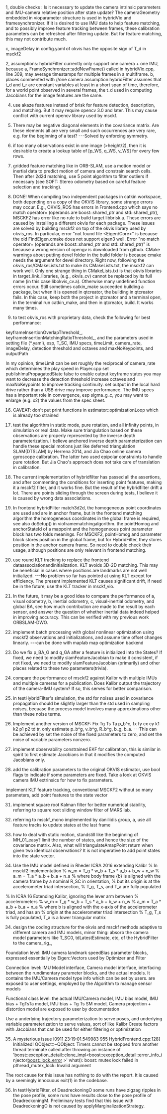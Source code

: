 1, double checks : 
Is it necessary to update the camera intrinsic parameters and IMU-camera relative position after state update? The cameraGeometry embedded in vioparameter structure is used in hybridVio and framesynchronizer. If it is desired to use IMU data to help feature matching, and to possibly improve feature tracking between frames, these calibration parameters can be refreshed after filtering update. But for feature matching, this may not contribute much.

c, imageDelay in config.yaml of okvis has the opposite sign of T_d in msckf2

2, assumptions: hybridFilter currently only support one camera + one IMU, because 
a, FrameSynchronizer::addNewFrame() called in hybridVio.cpp, line 309, may average timestamps for multiple frames in a multiframe.
b, places commented with //one camera assumption
hybridFilter assumes that t_d and t_r are constant variables at least in a short span of time, therefore, for a world point observed in several frames, the t_d used in computing Jacobians for the image features are the same.

4. use akaze features instead of brisk for feature detection, description, and matching. But it may require opencv 3.0 and later. This may cause conflict with current opencv library used by msckf. 

8. There may be negative diagonal elements in the covariance matrix. Are these elements all are very small and such occurrences are very rare, e.g. for the beginning of a test? ---Solved by enforcing symmetry.

9. if too many observations exist in one image (>height/2), then it is desirable to create a lookup table of [p_WS, q_WS, v_WS] for every few rows. 

10. gridded feature matching like in ORB-SLAM, use a motion model or inertial data to predict motion of camera and constrain search cells. Then after 2d2d matching, use 5 point algorithm to filter outliers if necessary (see SOFT: Stereo odometry based on careful feature selection and tracking).

12. DONE! When compiling two independent packages in catkin workspace, both depending on a copy of the OKVIS library, some strange errors may occur. E.g., OKVIS_ROS has errors in Frontend.cpp which says no match operator= (operands are boost::shared_ptr and std::shared_ptr), MSCKF2 has error like no rule to build target libbrisk.a. These errors are caused by installing a different okvis for each package. These issues are solved by building msckf2 on top of the okvis library used by okvis_ros. In particular, error "not found file <Eigen/Core>" is because the old FindEigen.cmake does not support eigen3 well. Error "no match operator= (operands are boost::shared_ptr and std::shared_ptr)" is because a wrong version of opengv is downloaded from github. CMake warnings about putting devel folder in the build folder is because cmake needs the argument for devel directory. Right now, following the okvis_ros/CMakeLists.txt to make its CMakeLists.txt, the msckf2 can work well. Only one strange thing in CMakeLists.txt is that okvis libraries in target_link_libraries, (e.g., okvis_cv) cannot be replaced by its full name (in this case libokvis_cv.a). Otherwise many undefined function errors occur. Still sometimes catkin_make succeeded building a package, but when it is opened in qtcreator, the building in qtcreator fails. In this case, keep both the project in qtcreator and a terminal open, in the terminal run catkin_make, and then in qtcreator, build. It works many times.

15. to test okvis_ros with proprietary data, check the following for best performance: 

keyframeInsertionOverlapThreshold_,
keyframeInsertionMatchingRatioThreshold_,
and the parameters used in setting file (*.yaml), esp, T_SC, IMU specs, timeLimit, camera_rate, imageDelay, detection threshold and octaves and maxNoKeypoints, and outputPath

In my opinion, timeLimit can be set roughly the reciprocal of camera_rate which determines the play speed in Player.cpp
set publishImuPropagatedState false to enable output keyframe states
you may want to decrease the detection threshold increase octaves and maxNoKeypoints to improve tracking continuity.
set output in the local hard drive rather than a USB drive may improve performance.
The IMU specs has a important role in convergence, esp sigma_g_c, you may want to enlarge (e.g. x2) the values from the spec sheet.

16. CAVEAT: don't put print functions in estimator::optimizationLoop which is already too strained

18. test the algorithm in static mode, pure rotation, and all infinity points, in simulation or real data. Make sure triangulation based on these observations are properly represented by the inverse depth parameterization. I believe anchored inverse depth parameterization can handle these special motions just like deferred triangulation SLAM(DTSLAM) by Herrena 2014, and Jia Chao online camera gyroscope calibration. The latter two used epipolar constraints to handle pure rotation. But Jia Chao's approach does not take care of translation in calibration.

19. The current implementation of hybridfilter has passed all the assertions, and after commenting the conditions for inserting point features, making it a msckf2 filter, and it works fine. But the result of the hybridfilter drift a lot. There are points sliding through the screen during tests, I believe it is caused by wrong data associations.

20. In frontend hybridFilter match3d2d, the homogeneous point coordinates are used and are in anchor frame,
but in the frontend matching algorithm the homogeneous coordinates in the global frame is required, see also doSetup() in vioframematchingalgorithm. the pointHomog and anchorStateId of a mappoint and the homogeneous point parameter block has two folds meanings.
For MSCKF2, pointHomog and parameter block stores position in the global frame, but for HybridFilter, they stores position in the anchor camera frame. So need to double check their usage, although positions are only relevant in frontend matching.

21. use round KLT tracking to replace the frontend dataassociationandinitialization. KLT avoids 3D-2D matching. This may be neneficial in cases where positions are landmarks are not well initialized. ---No problem so far has pointed at using KLT except for efficiency. The present implemented KLT causes significant drift, if need be in the future, use the KLT tracker in msckf_vio.

22. In the future, it may be a good idea to compare the performance of a, visual odometry, b, inertial odometry, c, visual-inertial odometry, and global BA, see how much contribution are made to the result by each sensor, and answer the question of whether inertial data indeed helped in improving accuracy. This can be verified with my previous work ORBSLAM-DWO.

23. implement batch processing with global nonlinear optimization using msckf2 observations and initializations, and assume time offset changes linearly. ---can be done with maplab map optimization backend

24. Do we fix p_BA_G and q_GA after a feature is initialized into the States? If fixed, we need to modify slamFeatureJacobian to make it consistent, if not fixed, we need to modify slamFeatureJacobian (primarily) and other places related to these two parameters(trivia).

25. compare the performance of msckf2 against Kalibr with multiple IMUs and multiple cameras for a publication. Does Kalibr output the trajectory of the camera-IMU system? If so, this serves for better comparison.

26. in testHybridFilter's simulation, the std for noises used in covariance propagation should be slightly larger than the std used in sampling noises, becuase the process model involves many approximations other than these noise terms.

28. Implement another version of MSCKF: Fix Tg Ts Ta p_b^c, fx fy cx cy k1 k2 p1 p2 td tr, only estimate p_b^g, v_b^g, R_b^g, b_g, b_a. ---This can be achieved by set the noise of the fixed parameters to zero, and set the noise of variable parameters nonzero.

29. implement observability constrained EKF for calibration, this is similar in spirit to first estimate Jacobians in that it modifies the computed Jacobians only.

30. add the calibration parameters to the original OKVIS estimator, use bool flags to indicate if some parameters are fixed. Take a look at OKVIS camera IMU extrinsics for how to fix parameters.

implement KLT feature tracking, conventional MSCKF2 without so many parameters, add point features to the state vector

31. implement square root Kalman filter for better numerical stability, referring to square root sliding window filter of MARS lab.

32. referring to msckf_mono implemented by daniliidis group, 
a, use all feature tracks to update states at the last frame

6. how to deal with static motion, standstill like the beginning of MH_01_easy?
limit the number of states, and hence the size of the covariance matrix.
Also, what will triangulateAmapPoint return when given two identical observations?
It is not imperative to add point states into the state vector.

33. Use the IMU model defined in Rheder ICRA 2016 extending Kalibr
% In msckf2 implementation
% w_m = T_g * w_b + T_s * a_b + b_w + n_w
% a_m = T_a * a_b + b_a + n_a
% where body frame {b} is aligned with the camera frame by a nominal R_SC in orientation,
% but its origin is at the accelerometer triad intersection,
% T_g, T_s, and T_a are fully populated

% In ICRA 16 Extending Kalibr, ignoring the lever arm between
% accelerometers
% w_m = T_g * w_b + T_s * a_b + b_w + n_w
% a_m = T_a * a_b + b_a + n_a
% where b is aligned with the x-axis of the accelerometer triad, and has an
% origin at the accelerometer triad intersection
% T_g, T_s is fully populated, T_a is a lower triangular matrix

34. design the coding structure for the okvis and msckf methods adaptive to different camera and IMU models,
minor thing: absorb the camera model parameters like T_SC0, tdLatestEstimate, etc, of the HybridFilter to the camera_rig_,

Foundation level: IMU camera landmark speedBias parameter blocks, expressed essentially by Eigen::Vectors
used by Optimizer and Filter

Connection level: IMU Model interface, Camera model interface, interfacing between the rundimentary parameter blocks, and the actual models. It contains the IMU/Camera model type info which can be set by users.
are exposed to user settings, employed by the Algorithm to manage sensor models

Functional class level: the actual IMU/Camera model, IMU bias model, IMU bias + TgTsTa model, IMU bias + Tg Ts SM model, Camera projection + distortion model
are exposed to user by documentation

Use a underlying trajectory parameterization to serve poses, and underlying variable parameterization to serve values, sort of like Kalibr
Create factors with Jacobians that can be used for either filtering or optimization

35. A mysterious issue
I0911 23:19:01.549983   955 HybridFrontend.cpp:128] Initialized!
QObject::~QObject: Timers cannot be stopped from another thread
terminate called after throwing an instance of 'boost::exception_detail::clone_impl<boost::exception_detail::error_info_injector<boost::lock_error> >'
  what():  boost: mutex lock failed in pthread_mutex_lock: Invalid argument

The root cause for this issue has nothing to do with the report. It is caused by a seemingly innocuous exit(1) in the codebase.

36. In testHybridFilter, of DeadreckoningO some runs have zigzag ripples in the pose profile, 
some runs have results close to the pose profile of DeadreckoningM. 
Preliminary tests find that this issue with DeadreckoningO is not caused by applyMarginalizationStrategy.


